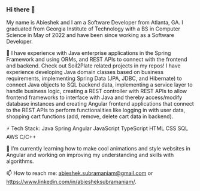 ### Hi there 👋
My name is Abieshek and I am a Software Developer from Atlanta, GA. I graduated from Georgia Institute of Technology with a BS in Computer Science in May of 2022 and have been since working as a Software Developer.

🔭 I have experience with Java enterprise applications in the Spring Framework and using ORMs, and REST APIs to connect with the frontend and backend. Check out Soil2Plate related projects in my repos! I have experience developing Java domain classes based on business requirements, implementing Spring Data (JPA, JDBC, and Hibernate) to connect Java objects to SQL backend data, implementing a service layer to handle business logic, creating a REST controller with REST APIs to allow frontend frameworks to interface with Java and thereby access/modify database instances and creating Angular frontend applications that connect to the REST APIs to perform functionalities like logging in with user data, shopping cart functions (add, remove, delete cart data in backend).

⚡ Tech Stack: 
Java
Spring
Angular
JavaScript
TypeScript
HTML
CSS
SQL
AWS
C/C++

🌱 I’m currently learning how to make cool animations and style websites in Angular and working on improving my understanding and skills with algorithms.

📫 How to reach me: abieshek.subramaniam@gmail.com or https://www.linkedin.com/in/abiesheksubramaniam/.





<!--
**Abieshek/Abieshek** is a ✨ _special_ ✨ repository because its `README.md` (this file) appears on your GitHub profile.

Here are some ideas to get you started:

- 🔭 I’m currently working on ...
- 🌱 I’m currently learning ...
- 👯 I’m looking to collaborate on ...
- 🤔 I’m looking for help with ...
- 💬 Ask me about ...
- 📫 How to reach me: ...
- 😄 Pronouns: ...
- ⚡ Fun fact: ...
-->
